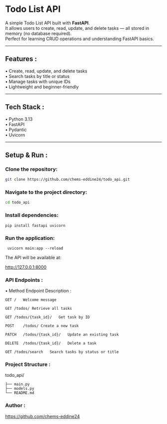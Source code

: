 # Todo List API

A simple Todo List API built with **FastAPI**.  
It allows users to create, read, update, and delete tasks — all stored in memory (no database required).  
Perfect for learning CRUD operations and understanding FastAPI basics.

---

## Features :

• Create, read, update, and delete tasks  
• Search tasks by title or status  
• Manage tasks with unique IDs  
• Lightweight and beginner-friendly

---

## Tech Stack :

• Python 3.13  
• FastAPI  
• Pydantic  
• Uvicorn

---

## Setup & Run :

### Clone the repository:
```bash
git clone https://github.com/chems-eddine24/todo_api.git
  ```
### Navigate to the project directory:
```bash
cd todo_api
```
### Install dependencies:
```
pip install fastapi uvicorn
```
### Run the application:
```
 uvicorn main:app --reload
```
The API will be available at:

http://127.0.0.1:8000

### API Endpoints :
• Method	Endpoint	Description :
```
GET	/	Welcome message

GET	/todos/	Retrieve all tasks

GET	/todos/{task_id}/	Get task by ID

POST	/todos/	Create a new task

PATCH	/todos/{task_id}/	Update an existing task

DELETE	/todos/{task_id}/	Delete a task

GET	/todos/search	Search tasks by status or title
```
### Project Structure :

todo_api/

    ├── main.py
    ├── models.py
    └── README.md
    
### Author :
https://github.com/chems-eddine24
